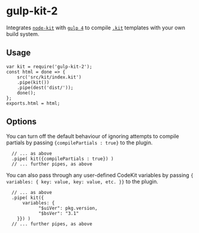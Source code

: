 # gulp-kit-2

Integrates [`node-kit`](https://github.com/jeremyworboys/node-kit)
with [`gulp 4`](http://gulpjs.com/) to compile
[`.kit`](http://incident57.com/codekit/help.html#kit) templates
with your own build system.

## Usage

    var kit = require('gulp-kit-2');
    const html = done => {
        src('src/kit/index.kit')
        .pipe(kit())
        .pipe(dest('dist/'));
        done();
    };
    exports.html = html;

## Options

You can turn off the default behaviour of
ignoring attempts to compile partials by
passing `{compilePartials : true}` to the
plugin.

      // ... as above
      .pipe( kit({compilePartials : true}) )
      // ... further pipes, as above

You can also pass through any user-defined CodeKit variables by passing
`{ variables: { key: value, key: value, etc. }}` to the plugin.

      // ... as above
      .pipe( kit({
          variables: {
    			"$uiVer": pkg.version,
    			"$bsVer": "3.1"
    	}}) )
      // ... further pipes, as above
